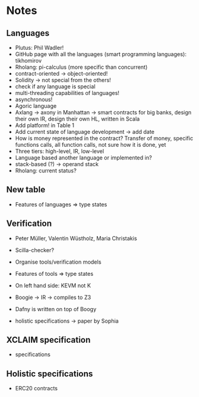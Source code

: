 # Notes

## Languages

- Plutus: Phil Wadler!
- GitHub page with all the languages (smart programming languages): tikhomirov
- Rholang: pi-calculus (more specific than concurrent)
- contract-oriented -> object-oriented!
- Solidity -> not special from the others!
- check if any language is special
- multi-threading capabilities of languages!
- asynchronous!
- Agoric language
- Axlang -> axony in Manhattan -> smart contracts for big banks, design their own IR, design their own HL, written in Scala
- Add platform! in Table 1
- Add current state of language development -> add date
- How is money represented in the contract? Transfer of money, specific functions calls, all function calls, not sure how it is done, yet
- Three tiers: high-level, IR, low-level
- Language based another language or implemented in?
- stack-based (?) -> operand stack
- Rholang: current status?

## New table

- Features of languages => type states

## Verification

- Peter Müller, Valentin Wüstholz, Maria Christakis
- Scilla-checker?
- Organise tools/verification models
- Features of tools => type states
- On left hand side: KEVM not K

- Boogie -> IR -> compiles to Z3
- Dafny is written on top of Boogy
- holistic specifications -> paper by Sophia

## XCLAIM specification

- specifications

## Holistic specifications

- ERC20 contracts




